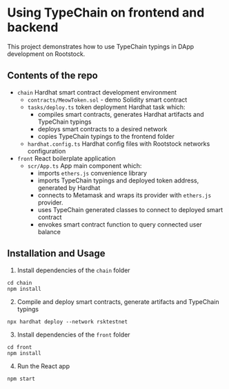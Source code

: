 # Using TypeChain on frontend and backend

This project demonstrates how to use TypeChain typings in DApp development on Rootstock.

## Contents of the repo
- `chain` Hardhat smart contract development environment
  - `contracts/MeowToken.sol` - demo Solidity smart contract
  - `tasks/deploy.ts` token deployment Hardhat task which:
    - compiles smart contracts, generates Hardhat artifacts and TypeChain typings
    - deploys smart contracts to a desired network
    - copies TypeChain typings to the frontend folder
  - `hardhat.config.ts` Hardhat config files with Rootstock networks configuration
- `front` React boilerplate application
  - `scr/App.ts` App main component which:
    - imports `ethers.js` convenience library 
    - imports TypeChain typings and deployed token address, generated by Hardhat
    - connects to Metamask and wraps its provider with `ethers.js` provider.
    - uses TypeChain generated classes to connect to deployed smart contract
    - envokes smart contract function to query connected user balance

## Installation and Usage
1. Install dependencies of the `chain` folder
```shell
cd chain
npm install
```
2. Compile and deploy smart contracts, generate artifacts and TypeChain typings
```shell
npx hardhat deploy --network rsktestnet
```
3. Install dependencies of the `front` folder
```shell
cd front
npm install
```
4. Run the React app
```shell
npm start
```
